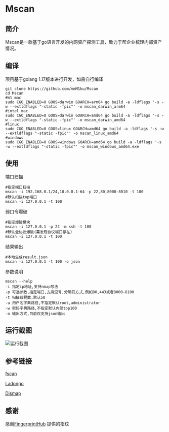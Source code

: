 # Mscan

## 简介

Mscan是一款基于go语言开发的内网资产探测工具，致力于帮企业梳理内部资产情况。

## 编译

项目基于golang 1.17版本进行开发，如需自行编译
```shell
git clone https://github.com/mmM1ku/Mscan
cd Mscan
#m1 mac
sudo CGO_ENABLED=0 GOOS=darwin GOARCH=arm64 go build -a -ldflags '-s -w --extldflags "-static -fpic"' -o mscan_darwin_arm64
#intel mac
sudo CGO_ENABLED=0 GOOS=darwin GOARCH=amd64 go build -a -ldflags '-s -w --extldflags "-static -fpic"' -o mscan_darwin_amd64
#linux
sudo CGO_ENABLED=0 GOOS=linux GOARCH=amd64 go build -a -ldflags '-s -w --extldflags "-static -fpic"' -o mscan_linux_amd64
#windows
sudo CGO_ENABLED=0 GOOS=windows GOARCH=amd64 go build -a -ldflags '-s -w --extldflags "-static -fpic"' -o mscan_windows_amd64.exe
```

## 使用

端口扫描
```shell
#指定端口扫描
mscan -i 192.168.0.1/24,10.0.0.1-64 -p 22,80,8000-8010 -t 100
#默认扫描top端口
mscan -i 127.0.0.1 -t 100
```
弱口令爆破
```shell
#指定爆破模块
mscan -i 127.0.0.1 -p 22 -m ssh -t 100
#默认全协议爆破(需发现协议端口存在)
mscan -i 127.0.0.1 -t 100
```
结果输出
```shell
#本地生成result.json
mscan -i 127.0.0.1 -t 100 -o json
```
参数说明
```shell
mscan --help
-i 指定ip地址,支持nmap写法
-p 可选参数,指定端口,支持逗号,分隔符方式,例如80,443或者8000-8100
-t 扫描线程数,默认50
-u 用户名字典路径,不指定默认root,administrator
-w 密码字典路径,不指定默认内部top100
-o 输出方式,目前仅支持json输出
```


## 运行截图
![运行截图](https://raw.githubusercontent.com/mmM1ku/Mscan/main/imgs/WechatIMG22.png "运行截图")

## 参考链接

[fscan](https://github.com/shadow1ng/fscan)

[Ladongo](https://github.com/k8gege/LadonGo)

[Dismap](https://github.com/zhzyker/dismap)

## 感谢

感谢[FingerprintHub](https://github.com/0x727/FingerprintHub) 提供的指纹


